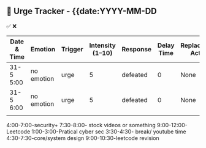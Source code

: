 ## 🧠 Urge Tracker - {{date:YYYY-MM-DD

✅ ❌

| Date & Time | Emotion    | Trigger | Intensity (1–10) | Response | Delay Time | Replacement Action | Outcome | Insight         |
| ----------- | ---------- | ------- | ---------------- | -------- | ---------- | ------------------ | ------- | --------------- |
| 31-5 5:00   | no emotion | urge    | 5                | defeated | 0          | None               | ❌       | need to recover |
| 31-5 6:00   | no emotion | urge    | 5                | defeated | 0          | None               | ❌       | need to recover |
|             |            |         |                  |          |            |                    |         |                 |


4:00-7:00-security+
7:30-8:00- stock videos or something
9:00-12:00- Leetcode
1:00-3:00-Pratical cyber sec
3:30-4:30- break/ youtube time
4:30-7:30-core/system design
9:00-10:30-leetcode revision
